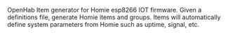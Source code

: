 OpenHab Item generator for Homie esp8266 IOT firmware.
Given a definitions file, generate Homie items and groups.
Items will automatically define system parameters from Homie such as uptime, signal, etc.